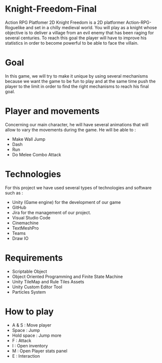 # Knight-Freedom-Final
 Action RPG Platfomer 2D
Knight Freedom is a 2D platformer Action-RPG-Roguelike and  set in a chilly medieval world. 
You will play as a knight whose objective is to deliver a village from an evil enemy that has been raging for several centuries.
To reach this goal the player will have to improve his statistics in order to become powerful to be able to face the villain.

# Goal
In this game, we will try to make it unique by using several mechanisms because we want the game to be fun to play and at the same time push the player to the limit in order to find the right mechanisms to reach his final goal.

# Player and movements
Concerning our main character, he will have several animations that will allow to vary the movements during the game.
He will be able to :
- Make Wall Jump
- Dash
- Run
- Do Melee Combo Attack

# Technologies
For this project we have used several types of technologies and software such as :
- Unity (Game engine) for the development of our game
- GitHub
- Jira for the management of our project.
- Visual Studio Code
- Cinemachine
- TextMeshPro
- Teams
- Draw IO

# Requirements
- Scriptable Object
- Object Oriented Programming and Finite State Machine
- Unity TileMap and Rule Tiles Assets
- Unity Custom Editor Tool
- Particles System

# How to play
- A & S : Move player
- Space : Jump
- Hold space : Jump more
- F : Attack
- I : Open inventory
- M : Open Player stats panel
- E : Interaction

